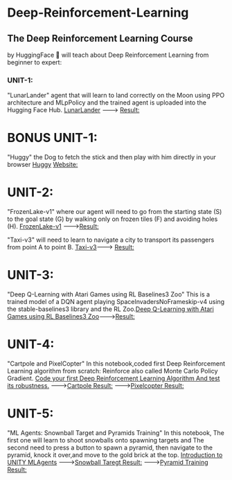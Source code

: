 # Deep-Reinforcement-Learning #


## The Deep Reinforcement Learning Course ##
by HuggingFace 🤗 will teach about Deep Reinforcement Learning from beginner to expert:

### UNIT-1: 
"LunarLander" agent that will learn to land correctly on the Moon using PPO architecture and MLpPolicy and the trained agent is uploaded into the Hugging Face Hub. 
[LunarLander](https://huggingface.co/deep-rl-course/unit1/hands-on?fw=pt) --->
[Result:](https://huggingface.co/MrDivakaruni/ppo-LunarLander-v2)

# BONUS UNIT-1: 
"Huggy" the Dog to fetch the stick and then play with him directly in your browser
[Huggy](https://huggingface.co/deep-rl-course/unitbonus1/train?fw=pt) [Website:](https://huggingface.co/spaces/ThomasSimonini/Huggy)

# UNIT-2: 
"FrozenLake-v1" where our agent will need to go from the starting state (S) to the goal state (G) by walking only on frozen tiles (F) and avoiding holes (H). [FrozenLake-v1](https://colab.research.google.com/github/huggingface/deep-rl-class/blob/main/notebooks/unit2/unit2.ipynb#scrollTo=RpOTtSt83kPZ)
--->[Result:](https://huggingface.co/MrDivakaruni/q-FrozenLake-v1-4x4-noSlippery)

"Taxi-v3" will need to learn to navigate a city to transport its passengers from point A to point B. [Taxi-v3](https://colab.research.google.com/github/huggingface/deep-rl-class/blob/main/notebooks/unit2/unit2.ipynb#scrollTo=RpOTtSt83kPZ)--->
[Result:](https://huggingface.co/MrDivakaruni/Taxi-v3)

# UNIT-3:
"Deep Q-Learning with Atari Games using RL Baselines3 Zoo" This is a trained model of a DQN agent playing SpaceInvadersNoFrameskip-v4 using the stable-baselines3 library and the RL Zoo.[Deep Q-Learning with Atari Games using RL Baselines3 Zoo](https://huggingface.co/deep-rl-course/unit3/hands-on?fw=pt)--->[Result:](https://huggingface.co/MrDivakaruni/dqn-SpaceInvadersNoFrameskip-v4)

# UNIT-4:
"Cartpole and PixelCopter" In this notebook,coded first Deep Reinforcement Learning algorithm from scratch: Reinforce also called Monte Carlo Policy Gradient.
[Code your first Deep Reinforcement Learning Algorithm And test its robustness.](https://colab.research.google.com/github/huggingface/deep-rl-class/blob/main/notebooks/unit4/unit4.ipynb#scrollTo=CjRWziAVU2lZ)
--->[Cartpole Result:](https://huggingface.co/MrDivakaruni/Reinforce-cartpole_policy)
--->[Pixelcopter Result:](https://huggingface.co/MrDivakaruni/Reinforce-pixelcopter_policy)

# UNIT-5:
"ML Agents: Snownball Target and Pyramids Training" In this notebook, The first one will learn to shoot snowballs onto spawning targets and The second need to press a button to spawn a pyramid, then navigate to the pyramid, knock it over,and move to the gold brick at the top.
[Introduction to UNITY MLAgents](https://colab.research.google.com/github/huggingface/deep-rl-class/blob/main/notebooks/unit5/unit5.ipynb)
--->[Snowball Taregt Result:](https://singularite.itch.io/snowballtarget)
--->[Pyramid Training Result:](https://singularite.itch.io/pyramids)
